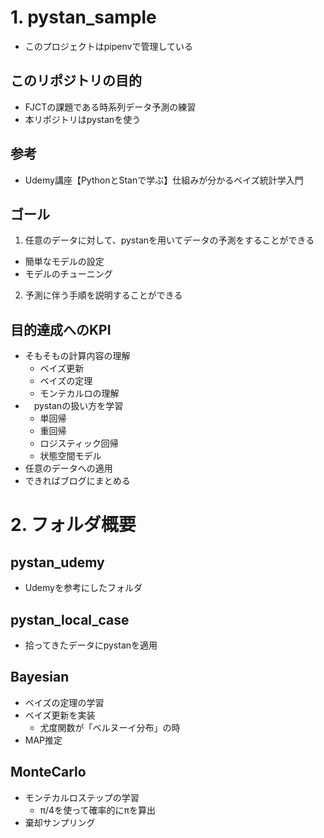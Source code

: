 # 1. pystan_sample
- このプロジェクトはpipenvで管理している
## このリポジトリの目的
- FJCTの課題である時系列データ予測の練習
- 本リポジトリはpystanを使う

## 参考
- Udemy講座【PythonとStanで学ぶ】仕組みが分かるベイズ統計学入門

## ゴール
1. 任意のデータに対して、pystanを用いてデータの予測をすることができる
  - 簡単なモデルの設定
  - モデルのチューニング
2. 予測に伴う手順を説明することができる

## 目的達成へのKPI
- そもそもの計算内容の理解
  - ベイズ更新
  - ベイズの定理
  - モンテカルロの理解
- 　pystanの扱い方を学習
  - 単回帰
  - 重回帰
  - ロジスティック回帰
  - 状態空間モデル
- 任意のデータへの適用
- できればブログにまとめる
# 2. フォルダ概要
## pystan_udemy
- Udemyを参考にしたフォルダ
## pystan_local_case
- 拾ってきたデータにpystanを適用
## Bayesian
- ベイズの定理の学習
- ベイズ更新を実装
  - 尤度関数が「ベルヌーイ分布」の時
- MAP推定
## MonteCarlo
- モンテカルロステップの学習
  - π/4を使って確率的にπを算出
- 棄却サンプリング
